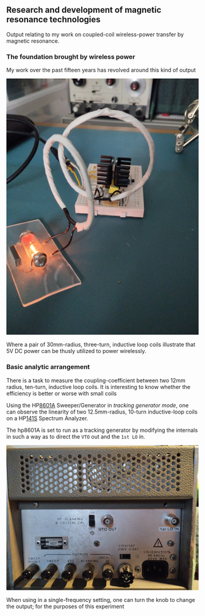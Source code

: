 ## Research and development of magnetic resonance technologies

Output relating to my work on coupled-coil wireless-power transfer by magnetic resonance.

### The foundation brought by wireless power

My work over the past fifteen years has revolved around this kind of output

![lab-fun](/img/lab-fun.jpg)

Where a pair of 30mm-radius, three-turn, inductive loop coils illustrate that 5V DC power can be thusly utilized to power wirelessly.

### Basic analytic arrangement

There is a task to measure the coupling-coefficient between two 12mm radius, ten-turn, inductive loop coils. It is interesting to know whether the efficiency is better or worse with small coils

Using the HP[8601A](https://github.com/wireless-power-laboratory/hp8601a) Sweeper/Generator in _tracking generator mode_, one can observe the linearity of two 12.5mm-radius, 10-turn inductive-loop coils on a HP[141S](https://github.com/wireless-power-laboratory/hp141s) Spectrum Analyzer.

The hp8601A is set to run as a tracking generator by modifying the internals in such a way as to direct the `VTO` out and the `1st LO` in.

![8601-007](/img/8601-007.jpg)

When using in a single-frequency setting, one can turn the knob to change the output; for the purposes of this experiment

